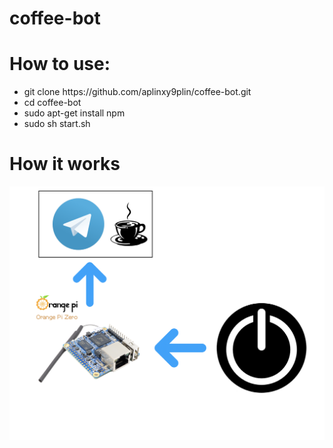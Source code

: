 # coffee-bot
<h1>How to use:</h1>
<ul>
  <li>git clone https://github.com/aplinxy9plin/coffee-bot.git</li>
  <li>cd coffee-bot</li>
  <li>sudo apt-get install npm</li>
  <li>sudo sh start.sh</li>
</ul>
<h1>How it works</h1>
<img src="arch.png">
